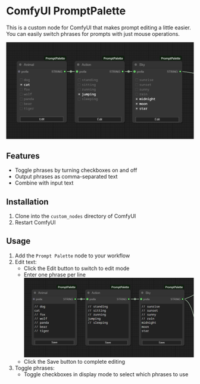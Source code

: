 # ComfyUI PromptPalette

This is a custom node for ComfyUI that makes prompt editing a little easier.
You can easily switch phrases for prompts with just mouse operations.

![Example](examples/example-01.png)

## Features

- Toggle phrases by turning checkboxes on and off
- Output phrases as comma-separated text
- Combine with input text

## Installation

1. Clone into the `custom_nodes` directory of ComfyUI
2. Restart ComfyUI

## Usage

1. Add the `Prompt Palette` node to your workflow
2. Edit text:
   - Click the Edit button to switch to edit mode
   - Enter one phrase per line
     ![Edit mode example](examples/example-02-editing.png)
   - Click the Save button to complete editing
3. Toggle phrases:
   - Toggle checkboxes in display mode to select which phrases to use
